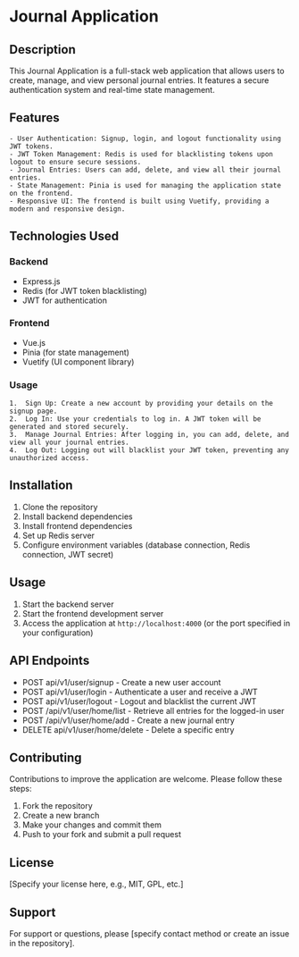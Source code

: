 # Journal Application

## Description

This Journal Application is a full-stack web application that allows users to create, manage, and view personal journal entries. It features a secure authentication system and real-time state management.

## Features

    - User Authentication: Signup, login, and logout functionality using JWT tokens.
    - JWT Token Management: Redis is used for blacklisting tokens upon logout to ensure secure sessions.
    - Journal Entries: Users can add, delete, and view all their journal entries.
    - State Management: Pinia is used for managing the application state on the frontend.
    - Responsive UI: The frontend is built using Vuetify, providing a modern and responsive design.

## Technologies Used

### Backend

- Express.js
- Redis (for JWT token blacklisting)
- JWT for authentication

### Frontend

- Vue.js
- Pinia (for state management)
- Vuetify (UI component library)

### Usage

    1.	Sign Up: Create a new account by providing your details on the signup page.
    2.	Log In: Use your credentials to log in. A JWT token will be generated and stored securely.
    3.	Manage Journal Entries: After logging in, you can add, delete, and view all your journal entries.
    4.	Log Out: Logging out will blacklist your JWT token, preventing any unauthorized access.

## Installation

1. Clone the repository
2. Install backend dependencies
3. Install frontend dependencies
4. Set up Redis server
5. Configure environment variables (database connection, Redis connection, JWT secret)

## Usage

1. Start the backend server
2. Start the frontend development server
3. Access the application at `http://localhost:4000` (or the port specified in your configuration)

## API Endpoints

- POST api/v1/user/signup - Create a new user account
- POST api/v1/user/login - Authenticate a user and receive a JWT
- POST api/v1/user/logout - Logout and blacklist the current JWT
- POST /api/v1/user/home/list - Retrieve all entries for the logged-in user
- POST /api/v1/user/home/add - Create a new journal entry
- DELETE api/v1/user/home/delete - Delete a specific entry

## Contributing

Contributions to improve the application are welcome. Please follow these steps:

1. Fork the repository
2. Create a new branch
3. Make your changes and commit them
4. Push to your fork and submit a pull request

## License

[Specify your license here, e.g., MIT, GPL, etc.]

## Support

For support or questions, please [specify contact method or create an issue in the repository].
